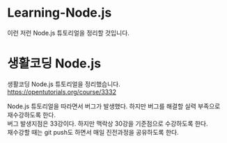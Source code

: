 # Learning-Node.js
이런 저런 Node.js 튜토리얼을 정리할 것입니다. 

# 생활코딩 Node.js
생활코딩 Node.js 튜토리얼을 정리했습니다.  
https://opentutorials.org/course/3332  

Node.js 튜토리얼을 따라면서 버그가 발생했다. 하지만 버그를 해결할 실력 부족으로 재수강하도록 한다.  
버그 발생지점은 33강이다. 하지만 맥락상 30강을 기준점으로 수강하도록 한다.  
재수강할 때는 git push도 하면서 매일 진전과정을 공유하도록 한다.  
